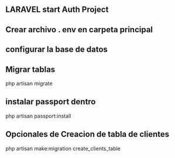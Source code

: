 ## LARAVEL start Auth Project 

## Crear archivo . env en carpeta principal

## configurar la base de datos

## Migrar tablas
php artisan migrate

## instalar passport dentro
php artisan passport:install


## Opcionales de Creacion de tabla de clientes
php artisan make:migration create_clients_table


